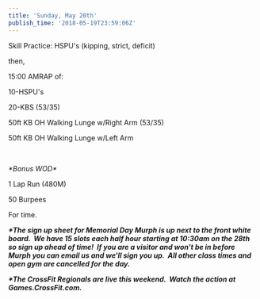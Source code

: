 ```yaml
---
title: 'Sunday, May 20th'
publish_time: '2018-05-19T23:59:06Z'
---
```


Skill Practice: HSPU's (kipping, strict, deficit)

then,

15:00 AMRAP of:

10-HSPU's

20-KBS (53/35)

50ft KB OH Walking Lunge w/Right Arm (53/35)

50ft KB OH Walking Lunge w/Left Arm

 

*\*Bonus WOD\**

1 Lap Run (480M)

50 Burpees

For time.

***\*The sign up sheet for Memorial Day Murph is up next to the front
white board.  We have 15 slots each half hour starting at 10:30am on the
28th so sign up ahead of time!  If you are a visitor and won't be in
before Murph you can email us and we'll sign you up.  All other class
times and open gym are cancelled for the day.***

***\*The CrossFit Regionals are live this weekend.  Watch the action at
Games.CrossFit.com.***
